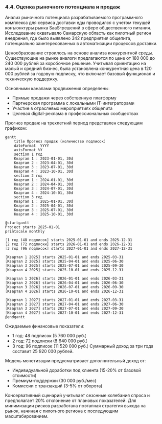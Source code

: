 ### 4.4. Оценка рыночного потенциала и продаж

Анализ рыночного потенциала разрабатываемого программного комплекса для сервиса доставки еды проводился с учетом текущей конъюнктуры рынка SaaS-решений в сфере общественного питания. Исследование охватывало Самарскую область как пилотный регион внедрения, где было выявлено 342 предприятия общепита, потенциально заинтересованных в автоматизации процессов доставки.

Ценообразование строилось на основе анализа конкурентной среды. Существующие на рынке аналоги предлагаются по цене от 180 000 до 240 000 рублей за коробочное решение. Учитывая ориентацию на малый и средний бизнес, была установлена конкурентная цена в 120 000 рублей за годовую подписку, что включает базовый функционал и техническую поддержку.

Основными каналами продвижения определены:
- Прямые продажи через собственную платформу
- Партнерская программа с локальными IT-интеграторами
- Участие в отраслевых мероприятиях общепита
- Целевая digital-реклама в профессиональных сообществах

Прогноз продаж на трехлетний период представлен следующим графиком:

```mermaid
gantt
    title Прогноз продаж (количество подписок)
    dateFormat  YYYY
    axisFormat %Y
    section 1 год
    Квартал 1 : 2023-01-01, 30d
    Квартал 2 : 2023-04-01, 30d
    Квартал 3 : 2023-07-01, 30d
    Квартал 4 : 2023-10-01, 30d
    section 2 год
    Квартал 1 : 2024-01-01, 30d
    Квартал 2 : 2024-04-01, 30d
    Квартал 3 : 2024-07-01, 30d
    Квартал 4 : 2024-10-01, 30d
    section 3 год
    Квартал 1 : 2025-01-01, 30d
    Квартал 2 : 2025-04-01, 30d
    Квартал 3 : 2025-07-01, 30d
    Квартал 4 : 2025-10-01, 30d
```

```PlantUML
@startgantt
Project starts 2025-01-01
printscale monthly

[1 год (48 подписок] starts 2025-01-01 and ends 2025-12-31
[2 год (72 подписки] starts 2026-01-01 and ends 2026-12-31
[3 год (96 подписок] starts 2027-01-01 and ends 2027-12-31

[Квартал 1 2025] starts 2025-01-01 and ends 2025-03-31
[Квартал 2 2025] starts 2025-04-01 and ends 2025-06-30
[Квартал 3 2025] starts 2025-07-01 and ends 2025-09-30
[Квартал 4 2025] starts 2025-10-01 and ends 2025-12-31

[Квартал 1 2026] starts 2026-01-01 and ends 2026-03-31
[Квартал 2 2026] starts 2026-04-01 and ends 2026-06-30
[Квартал 3 2026] starts 2026-07-01 and ends 2026-09-30
[Квартал 4 2026] starts 2026-10-01 and ends 2026-12-31

[Квартал 1 2027] starts 2027-01-01 and ends 2027-03-31
[Квартал 2 2027] starts 2027-04-01 and ends 2027-06-30
[Квартал 3 2027] starts 2027-07-01 and ends 2027-09-30
[Квартал 4 2027] starts 2027-10-01 and ends 2027-12-31
@endgantt
```

Ожидаемые финансовые показатели:
- 1 год: 48 подписок (5 760 000 руб.)
- 2 год: 72 подписки (8 640 000 руб.)
- 3 год: 96 подписок (11 520 000 руб.)
Суммарный доход за три года составит 25 920 000 рублей.

Модель монетизации предусматривает дополнительный доход от:
- Индивидуальной доработки под клиента (15-20% от базовой стоимости)
- Премиум-поддержки (30 000 руб./мес)
- Комиссии с транзакций (3-5% от оборота)

Консервативный сценарий учитывает сезонные колебания спроса и предполагает 20% отклонение от плановых показателей. Для минимизации рисков разработана поэтапная стратегия выхода на рынок, начиная с пилотного региона с последующим масштабированием.